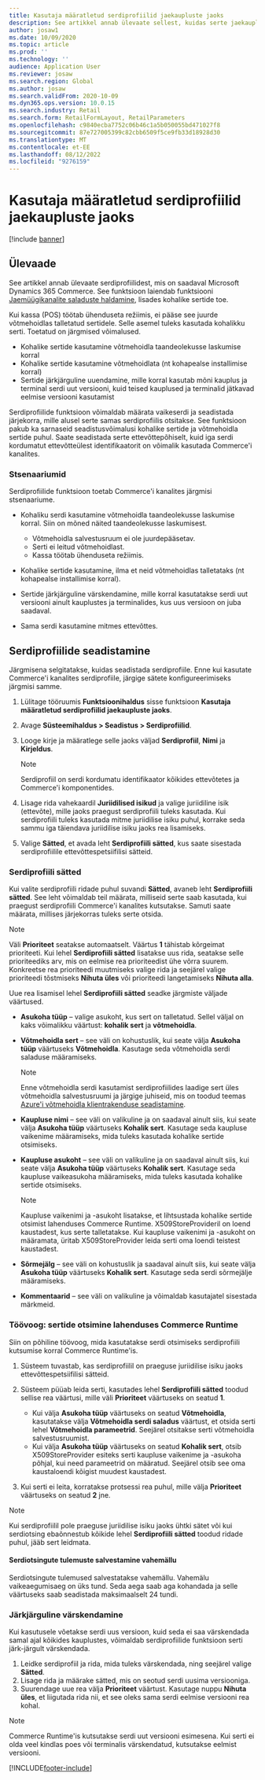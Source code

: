 ```yaml
---
title: Kasutaja määratletud serdiprofiilid jaekaupluste jaoks
description: See artikkel annab ülevaate sellest, kuidas serte jaekauplustes kasutatakse.
author: josaw1
ms.date: 10/09/2020
ms.topic: article
ms.prod: ''
ms.technology: ''
audience: Application User
ms.reviewer: josaw
ms.search.region: Global
ms.author: josaw
ms.search.validFrom: 2020-10-09
ms.dyn365.ops.version: 10.0.15
ms.search.industry: Retail
ms.search.form: RetailFormLayout, RetailParameters
ms.openlocfilehash: c9840ecba7752c06b46c1a5b050055bd471027f8
ms.sourcegitcommit: 87e727005399c82cbb6509f5ce9fb33d18928d30
ms.translationtype: MT
ms.contentlocale: et-EE
ms.lasthandoff: 08/12/2022
ms.locfileid: "9276159"
---
```

# <a name="user-defined-certificate-profiles-for-retail-stores"></a>Kasutaja määratletud serdiprofiilid jaekaupluste jaoks

[!include [banner](../includes/banner.md)]


## <a name="overview"></a>Ülevaade

See artikkel annab ülevaate serdiprofiilidest, mis on saadaval Microsoft Dynamics 365 Commerce. See funktsioon laiendab funktsiooni [Jaemüügikanalite saladuste haldamine](../dev-itpro/manage-secrets.md), lisades kohalike sertide toe.

Kui kassa (POS) töötab ühenduseta režiimis, ei pääse see juurde võtmehoidlas talletatud sertidele. Selle asemel tuleks kasutada kohalikku serti. Toetatud on järgmised võimalused.

- Kohalike sertide kasutamine võtmehoidla taandeolekusse laskumise korral
- Kohalike sertide kasutamine võtmehoidlata (nt kohapealse installimise korral)
- Sertide järkjärguline uuendamine, mille korral kasutab mõni kauplus ja terminal serdi uut versiooni, kuid teised kauplused ja terminalid jätkavad eelmise versiooni kasutamist

Serdiprofiilide funktsioon võimaldab määrata vaikeserdi ja seadistada järjekorra, mille alusel serte samas serdiprofiilis otsitakse. See funktsioon pakub ka sarnaseid seadistusvõimalusi kohalike sertide ja võtmehoidla sertide puhul. Saate seadistada serte ettevõttepõhiselt, kuid iga serdi kordumatut ettevõtteülest identifikaatorit on võimalik kasutada Commerce'i kanalites.

### <a name="scenarios"></a>Stsenaariumid

Serdiprofiilide funktsioon toetab Commerce'i kanalites järgmisi stsenaariume.

- Kohaliku serdi kasutamine võtmehoidla taandeolekusse laskumise korral. Siin on mõned näited taandeolekusse laskumisest.

    - Võtmehoidla salvestusruum ei ole juurdepääsetav.
    - Serti ei leitud võtmehoidlast.
    - Kassa töötab ühenduseta režiimis.

- Kohalike sertide kasutamine, ilma et neid võtmehoidlas talletataks (nt kohapealse installimise korral).
- Sertide järkjärguline värskendamine, mille korral kasutatakse serdi uut versiooni ainult kauplustes ja terminalides, kus uus versioon on juba saadaval.
- Sama serdi kasutamine mitmes ettevõttes.

## <a name="set-up-certificate-profiles"></a>Serdiprofiilide seadistamine

Järgmisena selgitatakse, kuidas seadistada serdiprofiile. Enne kui kasutate Commerce'i kanalites serdiprofiile, järgige sätete konfigureerimiseks järgmisi samme.

1. Lülitage tööruumis **Funktsioonihaldus** sisse funktsioon **Kasutaja määratletud serdiprofiilid jaekaupluste jaoks**.
2. Avage **Süsteemihaldus \> Seadistus \> Serdiprofiilid**.
3. Looge kirje ja määratlege selle jaoks väljad **Serdiprofiil**, **Nimi** ja **Kirjeldus**.

    > [!NOTE]
    > Serdiprofiil on serdi kordumatu identifikaator kõikides ettevõtetes ja Commerce'i komponentides.

3. Lisage rida vahekaardil **Juriidilised isikud** ja valige juriidiline isik (ettevõte), mille jaoks praegust serdiprofiili tuleks kasutada. Kui serdiprofiili tuleks kasutada mitme juriidilise isiku puhul, korrake seda sammu iga täiendava juriidilise isiku jaoks rea lisamiseks.
4. Valige **Sätted**, et avada leht **Serdiprofiili sätted**, kus saate sisestada serdiprofiilile ettevõttespetsiifilisi sätteid.

### <a name="certificate-profile-settings"></a>Serdiprofiili sätted

Kui valite serdiprofiili ridade puhul suvandi **Sätted**, avaneb leht **Serdiprofiili sätted**. See leht võimaldab teil määrata, milliseid serte saab kasutada, kui praegust serdiprofiili Commerce'i kanalites kutsutakse. Samuti saate määrata, millises järjekorras tuleks serte otsida.

> [!NOTE]
> Väli **Prioriteet** seatakse automaatselt. Väärtus **1** tähistab kõrgeimat prioriteeti. Kui lehel **Serdiprofiili sätted** lisatakse uus rida, seatakse selle prioriteediks arv, mis on eelmise rea prioriteedist ühe võrra suurem. Konkreetse rea prioriteedi muutmiseks valige rida ja seejärel valige prioriteedi tõstmiseks **Nihuta üles** või prioriteedi langetamiseks **Nihuta alla**.

Uue rea lisamisel lehel **Serdiprofiili sätted** seadke järgmiste väljade väärtused.

- **Asukoha tüüp** – valige asukoht, kus sert on talletatud. Sellel väljal on kaks võimalikku väärtust: **kohalik sert** ja **võtmehoidla**.
- **Võtmehoidla sert** – see väli on kohustuslik, kui seate välja **Asukoha tüüp** väärtuseks **Võtmehoidla**. Kasutage seda võtmehoidla serdi saladuse määramiseks.

    > [!NOTE]
    > Enne võtmehoidla serdi kasutamist serdiprofiilides laadige sert üles võtmehoidla salvestusruumi ja järgige juhiseid, mis on toodud teemas [Azure'i võtmehoidla klientrakenduse seadistamine](../../finance/localizations/setting-up-azure-key-vault-client.md).

- **Kaupluse nimi** – see väli on valikuline ja on saadaval ainult siis, kui seate välja **Asukoha tüüp** väärtuseks **Kohalik sert**. Kasutage seda kaupluse vaikenime määramiseks, mida tuleks kasutada kohalike sertide otsimiseks.
- **Kaupluse asukoht** – see väli on valikuline ja on saadaval ainult siis, kui seate välja **Asukoha tüüp** väärtuseks **Kohalik sert**. Kasutage seda kaupluse vaikeasukoha määramiseks, mida tuleks kasutada kohalike sertide otsimiseks.

    > [!NOTE]
    > Kaupluse vaikenimi ja -asukoht lisatakse, et lihtsustada kohalike sertide otsimist lahenduses Commerce Runtime. X509StoreProvideril on loend kaustadest, kus serte talletatakse. Kui kaupluse vaikenimi ja -asukoht on määramata, üritab X509StoreProvider leida serti oma loendi teistest kaustadest.

- **Sõrmejälg** – see väli on kohustuslik ja saadaval ainult siis, kui seate välja **Asukoha tüüp** väärtuseks **Kohalik sert**. Kasutage seda serdi sõrmejälje määramiseks.
- **Kommentaarid** – see väli on valikuline ja võimaldab kasutajatel sisestada märkmeid.

### <a name="workflow-searching-certificates-in-the-commerce-runtime"></a>Töövoog: sertide otsimine lahenduses Commerce Runtime

Siin on põhiline töövoog, mida kasutatakse serdi otsimiseks serdiprofiili kutsumise korral Commerce Runtime'is.

1. Süsteem tuvastab, kas serdiprofiilil on praeguse juriidilise isiku jaoks ettevõttespetsiifilisi sätteid.
1. Süsteem püüab leida serti, kasutades lehel **Serdiprofiili sätted** toodud sellise rea väärtusi, mille väli **Prioriteet** väärtuseks on seatud **1**.

    - Kui välja **Asukoha tüüp** väärtuseks on seatud **Võtmehoidla**, kasutatakse välja **Võtmehoidla serdi saladus** väärtust, et otsida serti lehel **Võtmehoidla parameetrid**. Seejärel otsitakse serti võtmehoidla salvestusruumist.
    - Kui välja **Asukoha tüüp** väärtuseks on seatud **Kohalik sert**, otsib X509StoreProvider esiteks serti kaupluse vaikenime ja -asukoha põhjal, kui need parameetrid on määratud. Seejärel otsib see oma kaustaloendi kõigist muudest kaustadest.

1. Kui serti ei leita, korratakse protsessi rea puhul, mille välja **Prioriteet** väärtuseks on seatud **2** jne.

> [!NOTE]
> Kui serdiprofiilil pole praeguse juriidilise isiku jaoks ühtki sätet või kui serdiotsing ebaõnnestub kõikide lehel **Serdiprofiili sätted** toodud ridade puhul, jääb sert leidmata.

#### <a name="caching-the-results-of-certificate-searches"></a>Serdiotsingute tulemuste salvestamine vahemällu

Serdiotsingute tulemused salvestatakse vahemällu. Vahemälu vaikeaegumisaeg on üks tund. Seda aega saab aga kohandada ja selle väärtuseks saab seadistada maksimaalselt 24 tundi.

### <a name="gradual-update"></a>Järkjärguline värskendamine

Kui kasutusele võetakse serdi uus versioon, kuid seda ei saa värskendada samal ajal kõikides kauplustes, võimaldab serdiprofiilide funktsioon serti järk-järgult värskendada.

1. Leidke serdiprofiil ja rida, mida tuleks värskendada, ning seejärel valige **Sätted**.
1. Lisage rida ja määrake sätted, mis on seotud serdi uusima versiooniga.
1. Suurendage uue rea välja **Prioriteet** väärtust. Kasutage nuppu **Nihuta üles**, et liigutada rida nii, et see oleks sama serdi eelmise versiooni rea kohal.

> [!NOTE]
> Commerce Runtime'is kutsutakse serdi uut versiooni esimesena. Kui serti ei olda veel kindlas poes või terminalis värskendatud, kutsutakse eelmist versiooni.


[!INCLUDE[footer-include](../../includes/footer-banner.md)]
